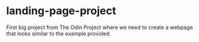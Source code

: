 # landing-page-project
First big project from The Odin Project where we need to create a webpage that looks similar to the example provided.
